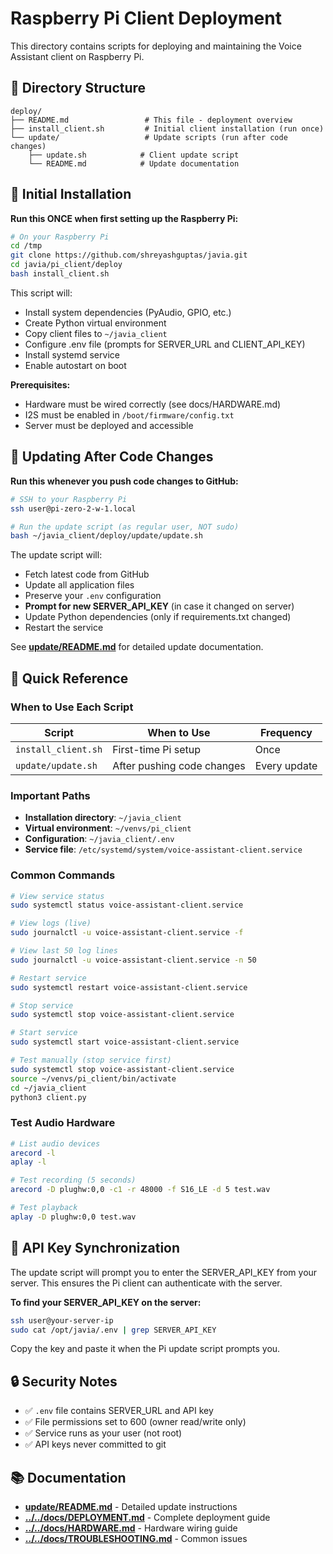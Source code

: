 # Raspberry Pi Client Deployment

This directory contains scripts for deploying and maintaining the Voice Assistant client on Raspberry Pi.

## 📁 Directory Structure

```
deploy/
├── README.md                 # This file - deployment overview
├── install_client.sh         # Initial client installation (run once)
└── update/                   # Update scripts (run after code changes)
    ├── update.sh            # Client update script
    └── README.md            # Update documentation
```

## 🚀 Initial Installation

**Run this ONCE when first setting up the Raspberry Pi:**

```bash
# On your Raspberry Pi
cd /tmp
git clone https://github.com/shreyashguptas/javia.git
cd javia/pi_client/deploy
bash install_client.sh
```

This script will:
- Install system dependencies (PyAudio, GPIO, etc.)
- Create Python virtual environment
- Copy client files to `~/javia_client`
- Configure .env file (prompts for SERVER_URL and CLIENT_API_KEY)
- Install systemd service
- Enable autostart on boot

**Prerequisites:**
- Hardware must be wired correctly (see docs/HARDWARE.md)
- I2S must be enabled in `/boot/firmware/config.txt`
- Server must be deployed and accessible

## 🔄 Updating After Code Changes

**Run this whenever you push code changes to GitHub:**

```bash
# SSH to your Raspberry Pi
ssh user@pi-zero-2-w-1.local

# Run the update script (as regular user, NOT sudo)
bash ~/javia_client/deploy/update/update.sh
```

The update script will:
- Fetch latest code from GitHub
- Update all application files
- Preserve your `.env` configuration
- **Prompt for new SERVER_API_KEY** (in case it changed on server)
- Update Python dependencies (only if requirements.txt changed)
- Restart the service

See **[update/README.md](update/README.md)** for detailed update documentation.

## 📝 Quick Reference

### When to Use Each Script

| Script | When to Use | Frequency |
|--------|-------------|-----------|
| `install_client.sh` | First-time Pi setup | Once |
| `update/update.sh` | After pushing code changes | Every update |

### Important Paths

- **Installation directory**: `~/javia_client`
- **Virtual environment**: `~/venvs/pi_client`
- **Configuration**: `~/javia_client/.env`
- **Service file**: `/etc/systemd/system/voice-assistant-client.service`

### Common Commands

```bash
# View service status
sudo systemctl status voice-assistant-client.service

# View logs (live)
sudo journalctl -u voice-assistant-client.service -f

# View last 50 log lines
sudo journalctl -u voice-assistant-client.service -n 50

# Restart service
sudo systemctl restart voice-assistant-client.service

# Stop service
sudo systemctl stop voice-assistant-client.service

# Start service
sudo systemctl start voice-assistant-client.service

# Test manually (stop service first)
sudo systemctl stop voice-assistant-client.service
source ~/venvs/pi_client/bin/activate
cd ~/javia_client
python3 client.py
```

### Test Audio Hardware

```bash
# List audio devices
arecord -l
aplay -l

# Test recording (5 seconds)
arecord -D plughw:0,0 -c1 -r 48000 -f S16_LE -d 5 test.wav

# Test playback
aplay -D plughw:0,0 test.wav
```

## 🔑 API Key Synchronization

The update script will prompt you to enter the SERVER_API_KEY from your server. This ensures the Pi client can authenticate with the server.

**To find your SERVER_API_KEY on the server:**
```bash
ssh user@your-server-ip
sudo cat /opt/javia/.env | grep SERVER_API_KEY
```

Copy the key and paste it when the Pi update script prompts you.

## 🔒 Security Notes

- ✅ `.env` file contains SERVER_URL and API key
- ✅ File permissions set to 600 (owner read/write only)
- ✅ Service runs as your user (not root)
- ✅ API keys never committed to git

## 📚 Documentation

- **[update/README.md](update/README.md)** - Detailed update instructions
- **[../../docs/DEPLOYMENT.md](../../docs/DEPLOYMENT.md)** - Complete deployment guide
- **[../../docs/HARDWARE.md](../../docs/HARDWARE.md)** - Hardware wiring guide
- **[../../docs/TROUBLESHOOTING.md](../../docs/TROUBLESHOOTING.md)** - Common issues

